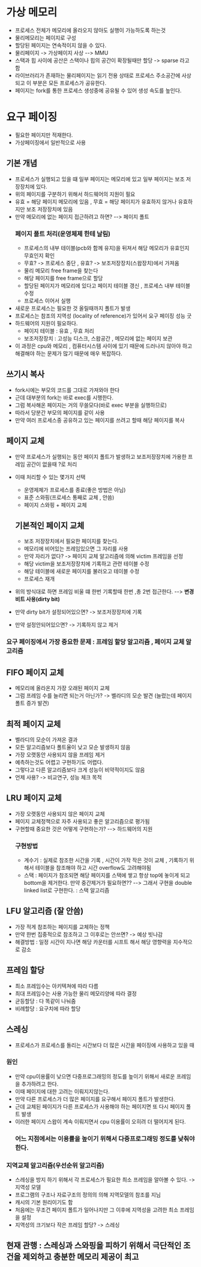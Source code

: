 # 가상 메모리
- 프로세스 전체가 메모리에 올라오지 않아도 실행이 가능하도록 하는것 
- 물리메모리는 페이지로 구성
- 할당된 페이지는 연속적이지 않을 수 있다. 
- 물리페이지 -> 가상페이지 사상 --> MMU
- 스택과 힙 사이에 공산은 스택이나 힙의 공간이 확장될때만 할당 -> sparse 라고 함
- 라이브러리가 존재하는 물리페이지는 읽기 전용 상태로 프로세스 주소공간에 사상되고 이 부분은 모든 프로세스가 공유한다. 
- 페이지는 fork를 통한 프로세스 생성중에 공유될 수 있어 생성 속도를 높인다. 

# 요구 페이징
- 필요한 페이지만 적재한다. 
- 가상페이징에서 일반적으로 사용

## 기본 개념
- 프로세스가 실행되고 있을 떄 일부 페이지는 메모리에 있고 일부 페이지는 보조 저장장치에 있다. 
- 위의 페이지를 구분하기 위해서 하드웨어의 지원이 필요 
- 유효 = 해당 페이지 메모리에 있음 , 무효 = 해당 페이지가 유효하지 않거나 유효하지만 보조 저장장치에 있음 
- 만약 메모리에 없는 페이지 접근하려고 하면? --> 페이지 폴트 
    ### 페이지 폴트 처리(운영체제 한테 날림)
    - 프로세스의 내부 테이블(pcb와 함께 유지)을 뒤져서 해당 메모리가 유효인지 무효인지 확인
    - 무효? -> 프로세스 중단 , 유효? -> 보조저장장치(스왑장치)에서 가져옴 
    - 물리 메모리 free frame을 찾는다
    - 해당 페이지를 free frame으로 할당
    - 할당된 페이지가 메모리에 있다고 페이지 테이블 갱신 ,  프로세스 내부 테이블 수정 
    - 프로세스 이어서 실행
- 새로운 프로세스는 필요한 것 올릴때까지 폴트가 발생
- 프로세스는 참조의 지역성 (locality of reference)가 있어서 요구 페이징 성능 굿 
- 하드웨어의 지원이 필요하다. 
    - 페이지 테이블 : 유효 , 무효 처리 
    - 보조저장장치 : 고성능 디스크, 스왑공간 , 메모리에 없는 페이지 보관
- 이 과정은 cpu와 메모리 , 컴퓨터시스템 사이에 있기 때문에 드러나지 않아야 하고 해결해야 하는 문제가 많기 때문에 매우 복잡하다. 

## 쓰기시 복사 
- fork시에는 부모의 코드를 그대로 가져와야 한다
- 근데 대부분의 fork는 바로 exec를 시행한다. 
- 그럼 복사해온 페이지는 거의 무쓸모다(바로 exec 부분을 실행하므로)
- 따라서 당분간 부모의 페이지를 같이 사용 
- 만약 여러 프로세스중 공유하고 있는 페이지를 쓰려고 할때 해당 페이지를 복사

## 페이지 교체
- 만약 프로세스가 실행되는 동안 페이지 폴트가 발생하고 보조저장장치에 가용한 프레임 공간이 없을때 ?로 처리
- 이때 처리할 수 있는 몇가지 선택 
    - 운영제체가 프로세스를 종료(좋은 방법은 아님)
    - 표준 스와핑(프로세스 통째로 교체 , 안씀)
    - 페이지 스와핑 + 페이지 교체 

    ## 기본적인 페이지 교체 
    - 보조 저장장치에서 필요한 페이지를 찾는다. 
    - 메모리에 비어있는 프레임있으면 그 자리를 사용 
    - 만약 자리가 없다? -> 페이지 교체 알고리즘에 의해 victim 프레임을 선정
    - 해당 victim을 보조저장장치에 기록하고 관련 테이블 수정 
    - 해당 테이블에 새로운 페이지를 불러오고 테이블 수정 
    - 프로세스 재개

- 위의 방식대로 하면 프레임 비울 떄 한번 기록할때 한번 ,총 2번 접근한다. --> **변경비트 사용(dirty bit)** 
- 만약 dirty bit가 설정되어있으면? -> 보조저장장치에 기록 
- 만약 설정안되어있으면? -> 기록하지 않고 제거 


### 요구 페이징에서 가장 중요한 문제 : 프레임 할당 알고리즘 , 페이지 교체 알고리즘 

## FIFO 페이지 교체 
- 메모리에 올라온지 가장 오래된 페이지 교체 
- 그럼 프레임 수를 늘리면 되는거 아닌가? -> 벨라디의 모순 발견 (늘렸는데 페이지 폴트 증가 발견)

## 최적 페이지 교체 
- 벨라디의 모순이 가져온 결과 
- 모든 알고리즘보다 폴트율이 낮고 모순 발생하지 않음
- 가장 오랫동안 사용되지 않을 프레임 제거 
- 예측하는것도 어렵고 구현하기도 어렵다. 
- 그렇다고 다른 알고리즘보다 크게 성능이 비약적이지도 않음
- 언제 사용? -> 비교연구, 성능 체크 목적

## LRU 페이지 교체 
- 가장 오랫동안 사용되지 않은 페이지 교체 
- 페이지 교체정책으로 자주 사용되고 좋은 알고리즘으로 평가됨
- 구현할때 중요한 것은 어떻게 구현하는가? --> 하드웨어의 지원
    ### 구현방법
    - 계수기 : 실제로 참조한 시간을 기록 , 시간이 가작 작은 것이 교체 , 기록하기 위해서 테이블을 참조해야 하고 시간 overflow도 고려해야됨
    - 스택 : 페이지가 참조되면 해당 페이지를 스택에 쌓고 항상 top에 놓이게 되고 bottom을 제거한다. 만약 중간제거가 필요하면?? --> 그래서 구현을 double linked list로 구현한다. : 스택 알고리즘  

## LFU 알고리즘 (잘 안씀)
- 가장 적게 참조하는 페이지를 교체하는 정책
- 만약 한번 집중적으로 참조하고 그 이후로는 안쓰면? -> 예상 빗나감
- 해결방법 : 일정 시간이 지나면 해당 카운터를 시프트 해서 해당 영향력을 지수적으로 감소 


## 프레임 할당
- 최소 프레임수는 아키텍쳐에 따라 다름
- 최대 프레임수는 사용 가능한 물리 메모리양에 따라 결정 
- 균등할당 : 다 똑같이 나눠줌 
- 비례할당 : 요구치에 따라 할당 

## 스레싱 
- 프로세스가 프로세스를 돌리는 시간보다 더 많은 시간을 페이징에 사용하고 있을 때 
### 원인
- 만약 cpu이용률이 낮으면 다중프로그래밍의 정도를 높이기 위해서 새로운 프레임을 추가하려고 한다. 
- 이때 페이지에 대한 고려는 이뤄지지않는다. 
- 만약 다른 프로세스가 더 많은 페이지를 요구해서 페이지 폴트가 발생한다. 
- 근데 교체된 페이지가 다른 프로세스가 사용해야 하는 페이지면 또 다시 페이지 폴트 발생 
- 이러한 페이지 스왑이 계속 이뤄지면서 cpu 이용률이 오히려 더 떨어지게 된다. 
    ### 어느 지점에서는 이용률을 높이기 위해서 다중프로그래밍 정도를 낮춰야 한다.
### 지역교체 알고리즘(우선순위 알고리즘)
- 스레싱을 방지 하기 위해서 각 프로세스가 필요한 최소 프레임을 알아볼 수 있다. -> 지역성 모델
- 프로그램의 구조나 자료구조의 정의의 의해 지역모델의 참조를 지님
- 캐시의 기본 원리이기도 함
- 처음에는 무조건 페이지 폴트가 일어나지만 그 이후에 지역성을 고려한 최소 프레임을 설정
- 지역성의 크기보다 작은 프레임 할당? -> 스레싱

## 현재 관행 : 스레싱과 스와핑을 피하기 위해서 극단적인 조건을 제외하고 충분한 메모리 제공이 최고 

